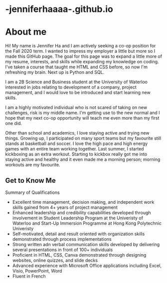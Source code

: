 # -jenniferhaaaa-.github.io

<html>

<body> 

<h1> About me </h1>

<p> Hi! My name is Jennifer Ha and I am actively seeking a co-op position for the Fall 2020 term. I wanted to impress
my employer a little but more so I made this GitHub page. The goal for this page was to expand a little more of my resume, interests, 
and skills while expanding my knowledge on coding. I've taken a course that taught me HTML and CSS before, so now I'm refreshing
my brain. Next up is Python and SQL.</p>

<p> I am a 2B Science and Business student at the University of Waterloo interested in jobs relating to development of a company, project management, and I would
love to be introduced and start learning new skills. </p>

<p> I am a highly motivated individual who is not scared of taking on new challenges, risk is my middle name. I'm getting use
to the new normal and I hope that my next co-op opportunity will teach me even more than my first one did. </p>

<p> Other than school and academics, I love staying active and trying new things. Growing up, I participated on many sport teams
but my favourite still stands at basketball and soccer. I love the high pace and high energy games with an entire team working
together. Last summer, I started kickboxing as an extra workout. Starting to kickbox really got me into staying active 
and healthy and it even made me a morning person; morning workouts are my favourite. </p>

<h2> Get to Know Me </h2>
<p> Summary of Qualifications </p>
<p>

  <ul> 
     <li> Excellent time management, decision making, and independent work skills gained from 4+ years of project management
     <li> Enhanced leadership and credibility capabilities developed through involvement in Student Leadership Program at the 
            Univeristy of Waterloo and Start-Up Immersion Programme at Hong Kong Polytechnic Univeristy 
     <li> Self-motivated, detail and result oriented with organization skills demonstrated through process implementations
     <li> Strong written adn verbal communication skills developed by delivering several presentations in front of 100+ individuals 
     <li> Proficient in HTML, CSS, Canva demonstrated through designing websites, online quizzes, and slide decks 
     <li> Advanced experience with Microsoft Office applications including Excel, Visio, PowerPoint, Word 
     <li> Fluent in French 
  </ul> 
  
</p>

</body>

</html>

